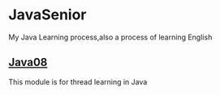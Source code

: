 # JavaSenior
My Java Learning process,also a process of learning English

## [Java08](https://github.com/Master-Joe/JavaSenior/tree/master/Java08) <a href=""></a>
This module is for thread learning in Java
